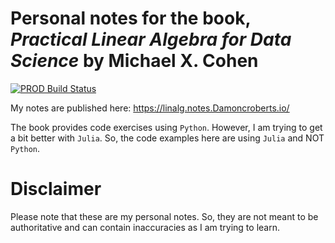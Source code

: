 # Personal notes for the book, *Practical Linear Algebra for Data Science* by Michael X. Cohen

[![PROD Build Status](
https://github.com/DamonCharlesRoberts/notesLinearAlg/actions/workflows/publish-workflow.yml/badge.svg?branch=main)](https://github.com/DamonCharlesRoberts/notesLinearAlg/actions/workflows/publish-workflow.yml)

My notes are published here: https://linalg.notes.Damoncroberts.io/

The book provides code exercises using `Python`. However, I am trying to get a bit better with `Julia`. So, the code examples here are using `Julia` and NOT `Python`.

# Disclaimer
Please note that these are my personal notes. So, they are not meant to be authoritative and can contain inaccuracies as I am trying to learn.

